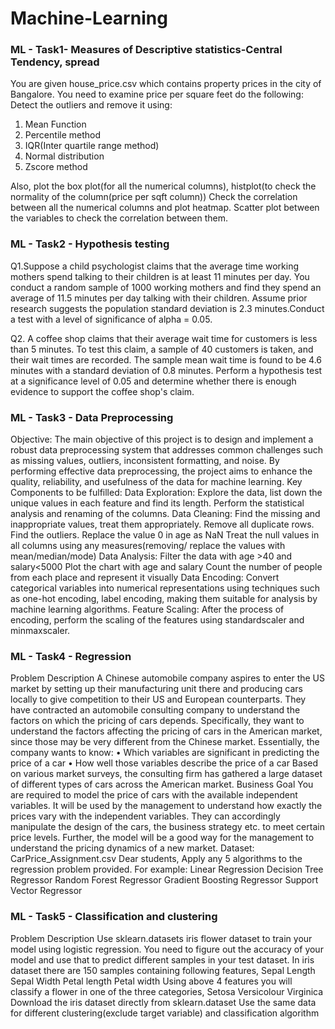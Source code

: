 # Machine-Learning
### ML - Task1- Measures of Descriptive statistics-Central Tendency, spread
You are given house_price.csv which contains property prices in the city of Bangalore. You need to examine price per square feet do the following:
Detect the outliers and remove it using:
1. Mean Function
2. Percentile method
3. IQR(Inter quartile range method)
4. Normal distribution
5. Zscore method

Also, plot the box plot(for all the numerical columns), histplot(to check the normality of the column(price per sqft column))
Check the correlation between all the numerical columns and plot heatmap.
Scatter plot between the variables to check the correlation between them.

### ML - Task2 - Hypothesis testing

Q1.Suppose a child psychologist claims that the average time working mothers spend talking to their children is at least 11 minutes per day. You conduct a random sample of 1000 working mothers and find they spend an average of 11.5 minutes per day talking with their children. Assume prior research suggests the population standard deviation is 2.3 minutes.Conduct a test with a level of significance of alpha = 0.05.

Q2. A coffee shop claims that their average wait time for customers is less than 5 minutes. To test this claim, a sample of 40 customers is taken, and their wait times are recorded. The sample mean wait time is found to be 4.6 minutes with a standard deviation of 0.8 minutes. Perform a hypothesis test at a significance level of 0.05 and determine whether there is enough evidence to support the coffee shop's claim.


### ML - Task3 - Data Preprocessing
Objective:
The main objective of this project is to design and implement a robust data preprocessing system that addresses common challenges such as missing values, outliers, inconsistent formatting, and noise. By performing effective data preprocessing, the project aims to enhance the quality, reliability, and usefulness of the data for machine learning.
Key Components to be fulfilled:
Data Exploration:   Explore the data, list down the unique values in each feature and find its length. Perform the statistical analysis and renaming of the columns.
Data Cleaning: 
Find the missing and inappropriate values, treat them appropriately. Remove all duplicate rows. Find the outliers.
Replace the value 0 in age as NaN
Treat the null values in all columns using any measures(removing/ replace the values with mean/median/mode)
Data Analysis:
Filter the data with age >40 and salary<5000
Plot the chart with age and salary
Count the number of people from each place and represent it visually
Data Encoding:
Convert categorical variables into numerical representations using techniques such as one-hot encoding, label encoding, making them suitable for analysis by machine learning algorithms.
Feature Scaling: 
After the process of encoding, perform the scaling of the features using standardscaler and minmaxscaler.

### ML - Task4 - Regression
Problem Description
A Chinese automobile company aspires to enter the US market by setting up their manufacturing unit there and producing cars locally to give competition to their US and European counterparts. They have contracted an automobile consulting company to understand the factors on which the pricing of cars depends. Specifically, they want to understand the factors affecting the pricing of cars in the American market, since those may be very different from the Chinese market. Essentially, the company wants to know:
• Which variables are significant in predicting the price of a car
• How well those variables describe the price of a car
Based on various market surveys, the consulting firm has gathered a large dataset of different types of cars across the American market.
Business Goal
You are required to model the price of cars with the available independent variables. It will be used by the management to understand how exactly the prices vary with the independent variables. They can accordingly manipulate the design of the cars, the business strategy etc. to meet certain price levels. Further, the model will be a good way for the management to
understand the pricing dynamics of a new market.
Dataset: CarPrice_Assignment.csv
Dear students,
Apply any 5 algorithms to the regression problem provided.
For example:
Linear Regression
Decision Tree Regressor
Random Forest Regressor
Gradient Boosting Regressor
Support Vector Regressor

### ML - Task5 - Classification and clustering
Problem Description
Use sklearn.datasets iris flower dataset to train your model using logistic regression. You need to figure out the accuracy of your model and use that to predict different samples in your test dataset. In iris dataset there are 150 samples containing following features,
Sepal Length
Sepal Width
Petal length
Petal width
Using above 4 features you will classify a flower  in one of the three categories,
Setosa
Versicolour
Virginica
Download the iris dataset directly from sklearn.dataset
Use the same data for different clustering(exclude target variable) and classification algorithm
